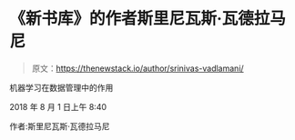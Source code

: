 # 《新书库》的作者斯里尼瓦斯·瓦德拉马尼

> 原文：<https://thenewstack.io/author/srinivas-vadlamani/>

机器学习在数据管理中的作用

2018 年 8 月 1 日上午 8:40

作者:斯里尼瓦斯·瓦德拉马尼